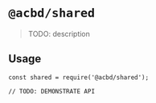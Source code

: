 # `@acbd/shared`

> TODO: description

## Usage

```
const shared = require('@acbd/shared');

// TODO: DEMONSTRATE API
```
